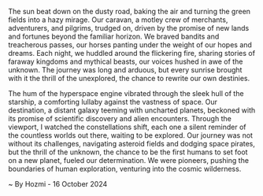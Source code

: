 
The sun beat down on the dusty road, baking the air and turning the green fields into a hazy mirage. Our caravan, a motley crew of merchants, adventurers, and pilgrims, trudged on, driven by the promise of new lands and fortunes beyond the familiar horizon. We braved bandits and treacherous passes, our horses panting under the weight of our hopes and dreams. Each night, we huddled around the flickering fire, sharing stories of faraway kingdoms and mythical beasts, our voices hushed in awe of the unknown. The journey was long and arduous, but every sunrise brought with it the thrill of the unexplored, the chance to rewrite our own destinies.

The hum of the hyperspace engine vibrated through the sleek hull of the starship, a comforting lullaby against the vastness of space. Our destination, a distant galaxy teeming with uncharted planets, beckoned with its promise of scientific discovery and alien encounters. Through the viewport, I watched the constellations shift, each one a silent reminder of the countless worlds out there, waiting to be explored. Our journey was not without its challenges, navigating asteroid fields and dodging space pirates, but the thrill of the unknown, the chance to be the first humans to set foot on a new planet, fueled our determination. We were pioneers, pushing the boundaries of human exploration, venturing into the cosmic wilderness. 

~ By Hozmi - 16 October 2024
